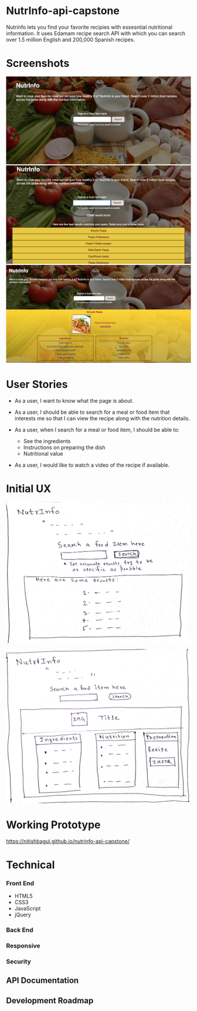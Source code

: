 # NutrInfo-api-capstone

Nutrinfo lets you find your favorite recipies with essesntial nutritional information. It uses Edamam recipe search API with which you can search over 1.5 million English and 200,000 Spanish recipes.

# Screenshots
![Landing page screen shot](https://github.com/nitishbagul/nutrinfo-api-capstone/blob/master/screenshots/nutrinfo-welcome.png)
![Search List screen shot](https://github.com/nitishbagul/nutrinfo-api-capstone/blob/master/screenshots/nutrinfo-search-list.png)
![Recipe Details screen shot](https://github.com/nitishbagul/nutrinfo-api-capstone/blob/master/screenshots/nutrinfo-recipe.png)

# User Stories

- As a user, I want to know what the page is about.

- As a user, I should be able to search for a meal or food item that interests me so that I can view the recipe along with the nutrition details.

- As a user, when I search for a meal or food item, I should be able to:
   
     - See the ingredients
     - Instructions on preparing the dish
     - Nutritional value
     
- As a user, I would like to watch a video of the recipe if available.

# Initial UX

![UI Flow](https://github.com/nitishbagul/nutrinfo-api-capstone/blob/master/Wireframes/Nutrinfo-p1.jpg)

![UI Flow](https://github.com/nitishbagul/nutrinfo-api-capstone/blob/master/Wireframes/Nutrinfo-p2.jpg)

# Working Prototype
https://nitishbagul.github.io/nutrinfo-api-capstone/

# Technical

### Front End

* HTML5
* CSS3
* JavaScript
* jQuery

### Back End

### Responsive

### Security

## API Documentation

## Development Roadmap



